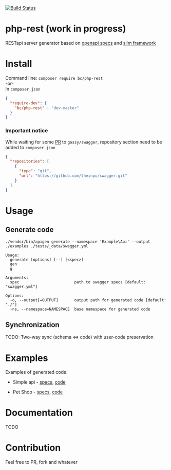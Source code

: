 [![Build Status](https://travis-ci.org/theinpu/php-rest.svg?branch=master)](https://travis-ci.org/theinpu/php-rest)

# php-rest (work in progress)
RESTapi server generator based on [openapi specs](https://openapis.org/) 
and [slim framework](http://www.slimframework.com/)

# Install
Command line:
`composer require bc/php-rest`  
  -or-  
In `composer.json`    
````json
{
  "require-dev": {
    "bc/php-rest" : "dev-master"
  }
}
````
### Important notice
While waiting for some [PR](https://github.com/gossi/swagger/pull/11) to `gossy/swagger`, 
repository section need to be added to `composer.json`  
````json
{
  "repositories": [
    {
      "type": "git",
      "url": "https://github.com/theinpu/swagger.git"
    }
  ]
}
````

# Usage

## Generate code
`./vendor/bin/apigen generate --namespace 'Example\Api' --output ./examples ./tests/_data/swagger.yml`

````
Usage:
  generate [options] [--] [<spec>]
  gen
  g

Arguments:
  spec                        path to swagger specs [default: "swagger.yml"]

Options:
  -o, --output[=OUTPUT]       output path for generated code [default: "./"]
  -ns, --namespace=NAMESPACE  base namespace for generated code
````

## Synchronization
TODO: Two-way sync (schema <=> code) with user-code preservation

# Examples
Examples of generated code:

* Simple api - [specs](https://github.com/theinpu/php-rest/blob/master/tests/_data/swagger.yml),
[code](https://github.com/theinpu/php-rest/tree/master/examples/simple/)  

* Pet Shop - [specs](https://github.com/theinpu/php-rest/blob/master/tests/_data/petshop.yml),
[code](https://github.com/theinpu/php-rest/tree/master/examples/petshop/)

# Documentation
TODO

# Contribution
Feel free to PR, fork and whatever